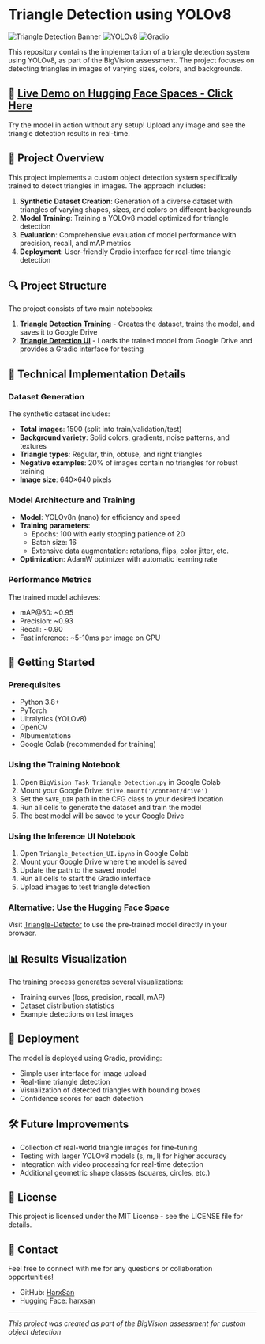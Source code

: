# Triangle Detection using YOLOv8

![Triangle Detection Banner](https://img.shields.io/badge/Computer%20Vision-Triangle%20Detection-blue) ![YOLOv8](https://img.shields.io/badge/Model-YOLOv8-darkgreen) ![Gradio](https://img.shields.io/badge/UI-Gradio-orange)

This repository contains the implementation of a triangle detection system using YOLOv8, as part of the BigVision assessment. The project focuses on detecting triangles in images of varying sizes, colors, and backgrounds.

## 🌟 [Live Demo on Hugging Face Spaces - Click Here](https://huggingface.co/spaces/harxsan/Triangle-Detector)

Try the model in action without any setup! Upload any image and see the triangle detection results in real-time.

## 📝 Project Overview

This project implements a custom object detection system specifically trained to detect triangles in images. The approach includes:

1. **Synthetic Dataset Creation**: Generation of a diverse dataset with triangles of varying shapes, sizes, and colors on different backgrounds
2. **Model Training**: Training a YOLOv8 model optimized for triangle detection 
3. **Evaluation**: Comprehensive evaluation of model performance with precision, recall, and mAP metrics
4. **Deployment**: User-friendly Gradio interface for real-time triangle detection

## 🔍 Project Structure

The project consists of two main notebooks:

1. **[Triangle Detection Training](BigVision_Task_Triangle_Detection.py)** - Creates the dataset, trains the model, and saves it to Google Drive
2. **[Triangle Detection UI](Triangle_Detection_UI.ipynb)** - Loads the trained model from Google Drive and provides a Gradio interface for testing

## 🧠 Technical Implementation Details

### Dataset Generation

The synthetic dataset includes:

- **Total images**: 1500 (split into train/validation/test)
- **Background variety**: Solid colors, gradients, noise patterns, and textures
- **Triangle types**: Regular, thin, obtuse, and right triangles
- **Negative examples**: 20% of images contain no triangles for robust training
- **Image size**: 640×640 pixels

### Model Architecture and Training

- **Model**: YOLOv8n (nano) for efficiency and speed
- **Training parameters**:
  - Epochs: 100 with early stopping patience of 20
  - Batch size: 16
  - Extensive data augmentation: rotations, flips, color jitter, etc.
- **Optimization**: AdamW optimizer with automatic learning rate

### Performance Metrics

The trained model achieves:
- mAP@50: ~0.95
- Precision: ~0.93
- Recall: ~0.90
- Fast inference: ~5-10ms per image on GPU

## 🚀 Getting Started

### Prerequisites

- Python 3.8+
- PyTorch
- Ultralytics (YOLOv8)
- OpenCV
- Albumentations
- Google Colab (recommended for training)

### Using the Training Notebook

1. Open `BigVision_Task_Triangle_Detection.py` in Google Colab
2. Mount your Google Drive: `drive.mount('/content/drive')`
3. Set the `SAVE_DIR` path in the CFG class to your desired location
4. Run all cells to generate the dataset and train the model
5. The best model will be saved to your Google Drive

### Using the Inference UI Notebook

1. Open `Triangle_Detection_UI.ipynb` in Google Colab
2. Mount your Google Drive where the model is saved
3. Update the path to the saved model
4. Run all cells to start the Gradio interface
5. Upload images to test triangle detection

### Alternative: Use the Hugging Face Space

Visit [Triangle-Detector](https://huggingface.co/spaces/harxsan/Triangle-Detector) to use the pre-trained model directly in your browser.

## 📊 Results Visualization

The training process generates several visualizations:
- Training curves (loss, precision, recall, mAP)
- Dataset distribution statistics
- Example detections on test images

## 📱 Deployment 

The model is deployed using Gradio, providing:
- Simple user interface for image upload
- Real-time triangle detection
- Visualization of detected triangles with bounding boxes
- Confidence scores for each detection

## 🛠️ Future Improvements

- Collection of real-world triangle images for fine-tuning
- Testing with larger YOLOv8 models (s, m, l) for higher accuracy
- Integration with video processing for real-time detection
- Additional geometric shape classes (squares, circles, etc.)

## 📄 License

This project is licensed under the MIT License - see the LICENSE file for details.

## 🔗 Contact

Feel free to connect with me for any questions or collaboration opportunities!

- GitHub: [HarxSan](https://github.com/HarxSan)
- Hugging Face: [harxsan](https://huggingface.co/harxsan)

---

*This project was created as part of the BigVision assessment for custom object detection*
